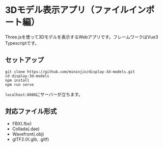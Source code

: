 # 3Dモデル表示アプリ（ファイルインポート編）
Three.jsを使って3Dモデルを表示するWebアプリです。フレームワークはVue3 Typescriptです。

## セットアップ
```
git clone https://github.com/mininjin/display-3d-models.git
cd display-3d-models
npm install
npm run serve
```

`localhost:8080`にサーバーが立ちます。

## 対応ファイル形式

- FBX(.fbx)
- Collada(.dae)
- Wavefront(.obj)
- glTF2.0(.glb, .gltf)
